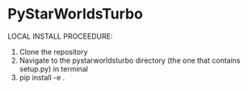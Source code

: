 # PyStarWorldsTurbo

LOCAL INSTALL PROCEEDURE:

1. Clone the repository
2. Navigate to the pystarworldsturbo directory (the one that contains setup.py) in terminal
3. pip install -e .
